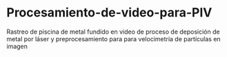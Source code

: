 # Procesamiento-de-video-para-PIV
Rastreo de piscina de metal fundido en video de proceso de deposición de metal por láser y preprocesamiento para para velocimetría de partículas en imagen
